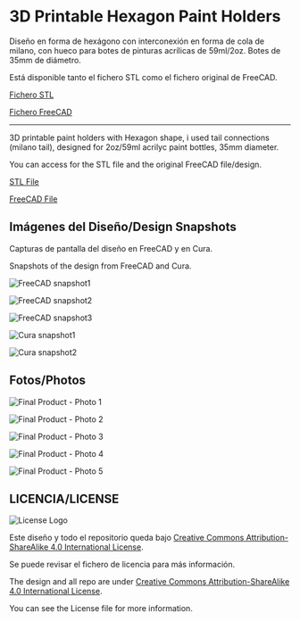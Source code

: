 
# 3D Printable Hexagon Paint Holders

Diseño en forma de hexágono con interconexión en forma de cola de milano, con hueco para botes de pinturas acrílicas de 59ml/2oz. Botes de 35mm de diámetro.

Está disponible tanto el fichero STL como el fichero original de FreeCAD.

[Fichero STL](./design-files/HexagonPaintHolder.stl)

[Fichero FreeCAD](./design-files/HexagonPaintHolder.fcstd)

---

3D printable paint holders with Hexagon shape, i used tail connections (milano tail), designed for 2oz/59ml acrilyc paint bottles, 35mm diameter.

You can access for the STL file and the original FreeCAD file/design.

[STL File](./design-files/HexagonPaintHolder.stl)

[FreeCAD File](./design-files/HexagonPaintHolder.fcstd)


## Imágenes del Diseño/Design Snapshots

Capturas de pantalla del diseño en FreeCAD y en Cura.

Snapshots of the design from FreeCAD and Cura.

![FreeCAD snapshot1](./img/design/Design-FreeCAD-01.png)

![FreeCAD snapshot2](./img/design/Design-FreeCAD-02.png)

![FreeCAD snapshot3](./img/design/Design-FreeCAD-03.png)

![Cura snapshot1](./img/design/Design-Cura-01.png)

![Cura snapshot2](./img/design/Design-Cura-02.png)

## Fotos/Photos

![Final Product - Photo 1](./img/photo/HexagonPaintHolder-01.jpg)

![Final Product - Photo 2](./img/photo/HexagonPaintHolder-02.jpg)

![Final Product - Photo 3](./img/photo/HexagonPaintHolder-03.jpg)

![Final Product - Photo 4](./img/photo/HexagonPaintHolder-04.jpg)

![Final Product - Photo 5](./img/photo/HexagonPaintHolder-05.jpg)


## LICENCIA/LICENSE
![License Logo](./img/license/CC4-by-sa.png)

Este diseño y todo el repositorio queda bajo  [Creative Commons Attribution-ShareAlike 4.0 International License](https://creativecommons.org/licenses/by-sa/4.0/deed.es_ES).

Se puede revisar el fichero de licencia para más información.



The design and all repo are under [Creative Commons Attribution-ShareAlike 4.0 International License](http://creativecommons.org/licenses/by-sa/4.0/).

You can see the License file for more information.
